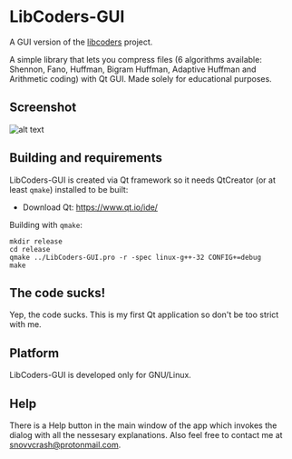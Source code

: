 # LibCoders-GUI
A GUI version of the [libcoders](https://github.com/snovvcrash/libcoders "libcoders") project.

A simple library that lets you compress files (6 algorithms available: Shennon, Fano, Huffman, Bigram Huffman, Adaptive Huffman and Arithmetic coding) with Qt GUI. Made solely for educational purposes.

## Screenshot
![alt text](https://user-images.githubusercontent.com/23141800/27843655-d82b8f54-611e-11e7-8a25-9dcf27c327dd.png)

## Building and requirements
LibCoders-GUI is created via Qt framework so it needs QtCreator (or at least `qmake`) installed to be built:
* Download Qt: https://www.qt.io/ide/

Building with `qmake`:
```
mkdir release
cd release
qmake ../LibCoders-GUI.pro -r -spec linux-g++-32 CONFIG+=debug
make
```

## The code sucks!
Yep, the code sucks. This is my first Qt application so don't be too strict with me.

## Platform
LibCoders-GUI is developed only for GNU/Linux.

## Help
There is a Help button in the main window of the app which invokes the dialog with all the nessesary explanations. Also feel free to contact me at <snovvcrash@protonmail.com>.
